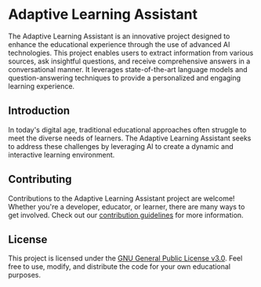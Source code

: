 # Adaptive Learning Assistant

The Adaptive Learning Assistant is an innovative project designed to enhance the educational experience through the use of advanced AI technologies. This project  enables users to extract information from various sources, ask insightful questions, and receive comprehensive answers in a conversational manner. It leverages state-of-the-art language models and question-answering techniques to provide a personalized and engaging learning experience.

## Introduction

In today's digital age, traditional educational approaches often struggle to meet the diverse needs of learners. The Adaptive Learning Assistant seeks to address these challenges by leveraging AI to create a dynamic and interactive learning environment.

## Contributing

Contributions to the Adaptive Learning Assistant project are welcome! Whether you're a developer, educator, or learner, there are many ways to get involved. Check out our [contribution guidelines](CONTRIBUTING.md) for more information.

## License

This project is licensed under the [GNU General Public License v3.0](LICENSE). Feel free to use, modify, and distribute the code for your own educational purposes.
